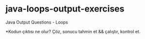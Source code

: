 # java-loops-output-exercises
Java Output Questions - Loops

*Kodun çıktısı ne olur? 
Çöz, sonucu tahmin et && çalıştır, kontrol et.   